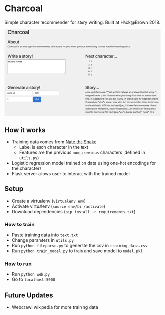 # Charcoal
Simple character recommender for story writing. Built at Hack@Brown 2018.

![website](image.png "Website")

## How it works
- Training data comes from [Nate the Snake](http://natethesnake.com/)
  - Label is each character in the text
  - Features are the previous `num_previous` characters (defined in `utils.py`)
- Logistic regression model trained on data using one-hot encodings for the characters
- Flask server allows user to interact with the trained model

## Setup
- Create a virtualenv (`virtualenv env`)
- Activate virtualenv (`source env/bin/activate`)
- Download dependencies (`pip install -r requirements.txt`)

### How to train
- Paste training data into `text.txt`
- Change paramters in `utils.py`
- Run `python fileparse.py` to generate the csv in `training_data.csv`
- Run `python train_model.py` to train and save model to `model.pkl`

### How to run
- Run `python web.py`
- Go to `localhost:5000`

## Future Updates
- Webcrawl wikipedia for more training data
